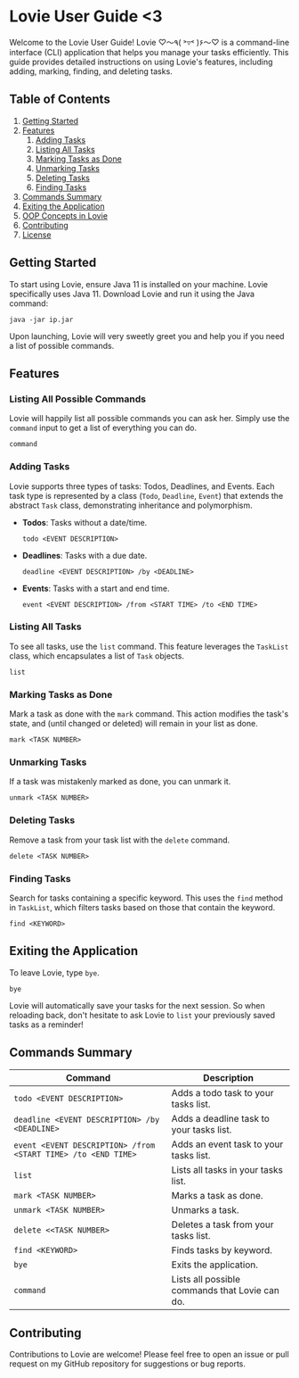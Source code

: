 # Lovie User Guide <3

Welcome to the Lovie User Guide! Lovie ♡〜٩( ˃▿˂ )۶〜♡ is a command-line interface (CLI) application that helps you manage your tasks
efficiently. This guide provides detailed instructions on using Lovie's features, including adding, marking, finding, 
and deleting tasks. 

## Table of Contents
1. [Getting Started](#getting-started)
2. [Features](#features)
    1. [Adding Tasks](#adding-tasks)
    2. [Listing All Tasks](#listing-all-tasks)
    3. [Marking Tasks as Done](#marking-tasks-as-done)
    4. [Unmarking Tasks](#unmarking-tasks)
    5. [Deleting Tasks](#deleting-tasks)
    6. [Finding Tasks](#finding-tasks)
3. [Commands Summary](#commands-summary)
4. [Exiting the Application](#exiting-the-application)
5. [OOP Concepts in Lovie](#oop-concepts-in-lovie)
6. [Contributing](#contributing)
7. [License](#license)

## Getting Started

To start using Lovie, ensure Java 11 is installed on your machine. Lovie specifically uses Java 11. 
Download Lovie and run it using the Java command:

```
java -jar ip.jar
```

Upon launching, Lovie will very sweetly greet you and help you if you need a list of possible commands.

## Features

### Listing All Possible Commands

Lovie will happily list all possible commands you can ask her. Simply use the `command` input to get a list of 
everything you can do. 
```
command
```


### Adding Tasks

Lovie supports three types of tasks: Todos, Deadlines, and Events. Each task type is represented by a class
(`Todo`, `Deadline`, `Event`) that extends the abstract `Task` class, demonstrating inheritance and polymorphism.

- **Todos**: Tasks without a date/time.
  ```
  todo <EVENT DESCRIPTION>
  ```
- **Deadlines**: Tasks with a due date.
  ```
  deadline <EVENT DESCRIPTION> /by <DEADLINE>
  ```
- **Events**: Tasks with a start and end time.
  ```
  event <EVENT DESCRIPTION> /from <START TIME> /to <END TIME>
  ```

### Listing All Tasks

To see all tasks, use the `list` command. This feature leverages the `TaskList` class,
which encapsulates a list of `Task` objects.

```
list
```

### Marking Tasks as Done

Mark a task as done with the `mark` command. This action modifies the task's state, and (until changed or deleted) will 
remain in your list as done.

```
mark <TASK NUMBER>
```

### Unmarking Tasks

If a task was mistakenly marked as done, you can unmark it. 

```
unmark <TASK NUMBER>
```

### Deleting Tasks

Remove a task from your task list with the `delete` command. 

```
delete <TASK NUMBER>
```

### Finding Tasks

Search for tasks containing a specific keyword. This uses the `find` method in `TaskList`, 
which filters tasks based on those that contain the keyword.

```
find <KEYWORD>
```

## Exiting the Application

To leave Lovie, type `bye`.  

```
bye
```

Lovie will automatically save your tasks for the next session. So when reloading back, don't
hesitate to ask Lovie to `list` your previously saved tasks as a reminder!

## Commands Summary

| Command                                                       | Description                                    |
|---------------------------------------------------------------|------------------------------------------------|
| `todo <EVENT DESCRIPTION>`                                    | Adds a todo task to your tasks list.           |
| `deadline <EVENT DESCRIPTION> /by <DEADLINE>`                 | Adds a deadline task to your tasks list.       |
| `event <EVENT DESCRIPTION> /from <START TIME> /to <END TIME>` | Adds an event task to your tasks list.         |
| `list`                                                        | Lists all tasks in your tasks list.            |
| `mark <TASK NUMBER>`                                          | Marks a task as done.                          |
| `unmark <TASK NUMBER>`                                        | Unmarks a task.                                |
| `delete <<TASK NUMBER>`                                       | Deletes a task from your tasks list.           |
| `find <KEYWORD>`                                              | Finds tasks by keyword.                        |
| `bye`                                                         | Exits the application.                         |
| `command`                                                     | Lists all possible commands that Lovie can do. |

## Contributing

Contributions to Lovie are welcome! Please feel free to open an issue or pull request on my GitHub repository for 
suggestions or bug reports. 